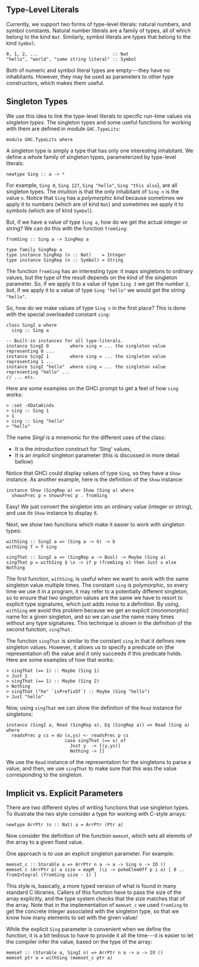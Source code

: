 ## Type-Level Literals



Currently, we support two forms of type-level literals: natural numbers, and symbol constants.
Natural number literals are a family of types, all of which belong to the kind `Nat`.  Similarly,
symbol literals are types that belong to the kind `Symbol`:


```wiki
0, 1, 2, ...                            :: Nat
"hello", "world", "some string literal" :: Symbol
```


Both of numeric and symbol literal types are empty---they have no inhabitants.  However, they may be
used as parameters to other type constructors, which makes them useful.


## Singleton Types



We use this idea to link the type-level literals to specific run-time values via *singleton types*.
The singleton types and some useful functions for working with them are defined in module `GHC.TypeLits`:


```wiki
module GHC.TypeLits where
```


A singleton type is simply a type that has only one interesting inhabitant.  We define a whole family
of singleton types, parameterized by type-level literals:


```wiki
newtype Sing :: a -> *
```


For example, `Sing 0`, `Sing 127`, `Sing "hello"`, `Sing "this also`}, are all
singleton types.  The intuition is that the only inhabitant of `Sing n` is the value `n`.  Notice
that `Sing` has a *polymorphic kind* because sometimes we apply it to numbers (which are of
kind `Nat`) and sometimes we apply it to symbols (which are of kind `Symbol`).



But, if we have a value of type `Sing a`, how do we get the actual integer or string?
We can do this with the function `fromSing`:


```wiki
fromSing :: Sing a -> SingRep a

type family SingRep a
type instance SingRep (n :: Nat)    = Integer
type instance SingRep (n :: Symbol) = String
```


The function `fromSing` has an interesting type: it maps singletons to ordinary values,
but the type of the result depends on the *kind* of the singleton parameter.
So, if we apply it to a value of type `Sing 3` we get the *number* `3`, but,
if we apply it to a value of type `Sing "hello"` we would get the *string* `"hello"`.



So, how do we make values of type `Sing n` in the first place?  This is done with
the special overloaded constant `sing`:


```wiki
class SingI a where
  sing :: Sing a

-- Built-in instances for all type-literals.
instance SingI 0        where sing = ... the singleton value representing 0 ...
instance SingI 1        where sing = ... the singleton value representing 1 ...
instance SingI "hello"  where sing = ... the singleton value representing "hello" ...
// ... etc.
```


Here are some examples on the GHCi prompt to get a feel of how `sing` works:


```wiki
> :set -XDataKinds
> sing :: Sing 1
> 1
> sing :: Sing "hello"
> "hello"
```


The name *SingI* is a mnemonic for the different uses of the class:


- It is the *introduction* construct for 'Sing' values,
- It is an *implicit* singleton parameter (this is discussed in more detail bellow)


Notice that GHCi could display values of type `Sing`, so they have a `Show` instance.  As another example, here
is the definition of the `Show` instance:


```wiki
instance Show (SingRep a) => Show (Sing a) where
  showsPrec p = showsPrec p . fromSing
```


Easy! We just convert the singleton into an ordinary value (integer or string), and use *its* `Show` instance to display it.



Next, we show two functions which make it easier to work with singleton types:


```wiki
withSing :: SingI a => (Sing a -> b) -> b
withSing f = f sing

singThat :: SingI a => (SingRep a -> Bool) -> Maybe (Sing a)
singThat p = withSing $ \x -> if p (fromSing x) then Just x else Nothing
```


The first function, `withSing`, is useful when we want to work with the same singleton value multiple times.
The constant `sing` is polymorphic, so every time we use it in a program, it may refer to a potentially
different singleton, so to ensure that two singleton values are the same we have to resort to
explicit type signatures, which just adds noise to a definition.  By using, `withSing` we avoid this problem
because we get an explicit (monomorphic) name for a given singleton, and so we can use the name many times
without any type signatures.  This technique is shown in the definition of the second function, `singThat`.



The function `singThat` is similar to the constant `sing` in that it defines new singleton values. However,
it allows us to specify a predicate on (the representation of) the value and it only succeeds if this predicate
holds.  Here are some examples of how that works:


```wiki
> singThat (== 1) :: Maybe (Sing 1)
> Just 1
> singThat (== 1) :: Maybe (Sing 2)
> Nothing
> singThat ("he" `isPrefixOf`) :: Maybe (Sing "hello")
> Just "hello"
```


Now, using `singThat` we can show the definition of the `Read` instance for singletons:


```wiki
instance (SingI a, Read (SingRep a), Eq (SingRep a)) => Read (Sing a) where
  readsPrec p cs = do (x,ys) <- readsPrec p cs
                      case singThat (== x) of
                        Just y  -> [(y,ys)]
                        Nothing -> []
```


We use the `Read` instance of the representation for the singletons to parse a value,
and then, we use `singThat` to make sure that this was the value corresponding to
the singleton.


## Implicit vs. Explicit Parameters



There are two different styles of writing functions that use singleton types.
To illustrate the two style consider a type for working with C-style arrays:


```wiki
newtype ArrPtr (n :: Nat) a = ArrPtr (Ptr a)
```


Now consider the definition of the function `memset`, which sets all elemnts
of the array to a given fixed value.



One approach is to use an explicit singleton parameter.  For example:


```wiki
memset_c :: Storable a => ArrPtr n a -> a -> Sing n -> IO ()
memset_c (ArrPtr p) a size = mapM_ (\i -> pokeElemOff p i a) [ 0 .. fromIntegral (fromSing size - 1) ]
```


This style is, basically, a more typed version of what is found in many standard C libraries.
Callers of this function have to pass the size of the array explicitly, and the type system checks that the
size matches that of the array.  Note that in the implementation of `memset_c` we used `fromSing`
to get the concrete integer associated with the singleton type, so that we know how many elements
to set with the given value/



While the explicit `Sing` parameter is convenient when we define the function, it is a bit
tedious to have to provide it all the time---it is easier to let the compiler infer the value,
based on the type of the array:


```wiki
memset :: (Storable a, SingI n) => ArrPtr n a -> a -> IO ()
memset ptr a = withSing (memset_c ptr a)
```